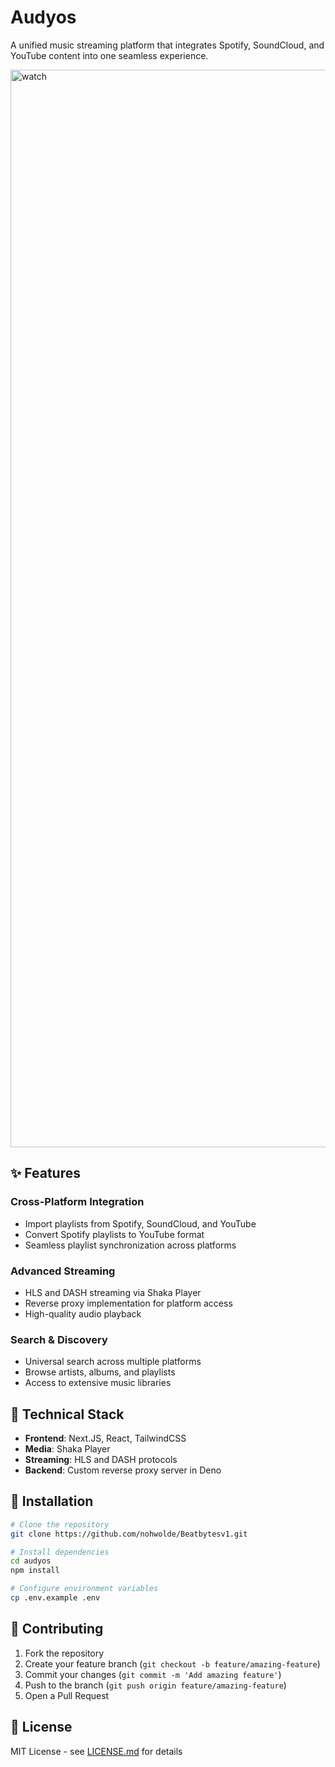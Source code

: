 # Audyos

A unified music streaming platform that integrates Spotify, SoundCloud, and YouTube content into one seamless experience.

<img width="1724" alt="watch" src="https://github.com/user-attachments/assets/0c6b0940-3d76-43f9-91a5-da609f2f9447" />

## ✨ Features

### Cross-Platform Integration
- Import playlists from Spotify, SoundCloud, and YouTube
- Convert Spotify playlists to YouTube format
- Seamless playlist synchronization across platforms

### Advanced Streaming
- HLS and DASH streaming via Shaka Player
- Reverse proxy implementation for platform access
- High-quality audio playback

### Search & Discovery
- Universal search across multiple platforms
- Browse artists, albums, and playlists
- Access to extensive music libraries

## 🚀 Technical Stack

- **Frontend**: Next.JS, React, TailwindCSS
- **Media**: Shaka Player
- **Streaming**: HLS and DASH protocols
- **Backend**: Custom reverse proxy server in Deno

## 📱 Installation

```bash
# Clone the repository
git clone https://github.com/nohwolde/Beatbytesv1.git

# Install dependencies
cd audyos
npm install

# Configure environment variables
cp .env.example .env
```

## 🤝 Contributing

1. Fork the repository
2. Create your feature branch (`git checkout -b feature/amazing-feature`)
3. Commit your changes (`git commit -m 'Add amazing feature'`)
4. Push to the branch (`git push origin feature/amazing-feature`)
5. Open a Pull Request

## 📄 License

MIT License - see [LICENSE.md](LICENSE.md) for details
